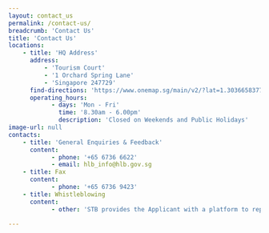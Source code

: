 ```yaml
---
layout: contact_us
permalink: /contact-us/
breadcrumb: 'Contact Us'
title: 'Contact Us'
locations:
    - title: 'HQ Address'
      address:
          - 'Tourism Court'
          - '1 Orchard Spring Lane'
          - 'Singapore 247729'
      find-directions: 'https://www.onemap.sg/main/v2/?lat=1.30366583776968&lng=103.823998391692'
      operating_hours:
            - days: 'Mon - Fri'
              time: '8.30am - 6.00pm'
              description: 'Closed on Weekends and Public Holidays'
image-url: null
contacts:
    - title: 'General Enquiries & Feedback'
      content:
            - phone: '+65 6736 6622'
            - email: hlb_info@hlb.gov.sg
    - title: Fax
      content:
            - phone: '+65 6736 9423'
    - title: Whistleblowing
      content:
            - other: 'STB provides the Applicant with a platform to report any wrong-doings, unlawful conduct or malpractices of STB staff that are against the public interest. The details of STB’s whistleblowing framework is set <a href="https://www.stb.gov.sg/content/stb/en/about-stb/corporate-governance.html">here</a>.'

---
```




<!-- Refer to _data/contact-us.yml to edit the contact details -->